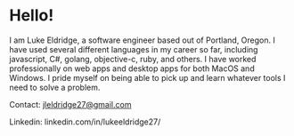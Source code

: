 # Hello!

I am Luke Eldridge, a software engineer based out of Portland, Oregon. I have used several different languages in my career so far, including javascript, C#, golang, objective-c, ruby, and others. I have worked professionally on web apps and desktop apps for both MacOS and Windows. I pride myself on being able to pick up and learn whatever tools I need to solve a problem.

Contact: jleldridge27@gmail.com

Linkedin: linkedin.com/in/lukeeldridge27/
